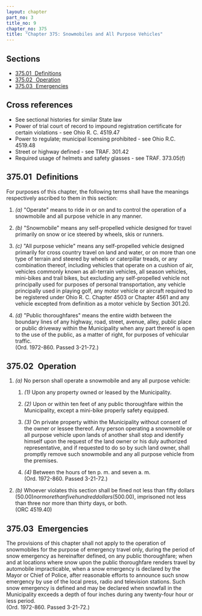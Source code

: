 ```yaml
---
layout: chapter
part_no: 3
title_no: 9
chapter_no: 375
title: "Chapter 375: Snowmobiles and All Purpose Vehicles"
---
```


## Sections

* [375.01   Definitions](#37501-definitions)
* [375.02   Operation](#37502-operation)
* [375.03   Emergencies](#37503-emergencies)

## Cross references

* See sectional histories for similar State law
* Power of trial court of record to impound registration certificate for certain violations - see Ohio R. C. 4519.47
* Power to regulate; municipal licensing prohibited - see Ohio R.C. 4519.48
* Street or highway defined - see TRAF. 301.42
* Required usage of helmets and safety glasses - see TRAF. 373.05(f)

## 375.01   Definitions

For purposes of this chapter, the following terms shall have the meanings
respectively ascribed to them in this section:

1. _(a)_ "Operate" means to ride in or on and to control the operation of a
snowmobile and all purpose vehicle in any manner.

2. _(b)_ "Snowmobile" means any self-propelled vehicle designed for travel
primarily on snow or ice steered by wheels, skis or runners.

3. _(c)_ "All purpose vehicle" means any self-propelled vehicle designed
primarily for cross country travel on land and water, or on more than one type
of terrain and steered by wheels or caterpillar treads, or any combination
thereof, including vehicles that operate on a cushion of air, vehicles commonly
known as all-terrain vehicles, all season vehicles, mini-bikes and trail bikes,
but excluding any self-propelled vehicle not principally used for purposes of
personal transportation, any vehicle principally used in playing golf, any motor
vehicle or aircraft required to be registered under Ohio R. C. Chapter 4503 or
Chapter 4561 and any vehicle excepted from definition as a motor vehicle by
Section 301.20.

4. _(d)_ "Public thoroughfares" means the entire width between the boundary
lines of any highway, road, street, avenue, alley, public place or public
driveway within the Municipality when any part thereof is open to the use of the
public, as a matter of right, for purposes of vehicular traffic.\
(Ord. 1972-860. Passed 3-21-72.)

## 375.02   Operation

1. _(a)_ No person shall operate a snowmobile and any all purpose vehicle:

    1. _(1)_ Upon any property owned or leased by the Municipality.

    2. _(2)_ Upon or within ten feet of any public thoroughfare within the
    Municipality, except a mini-bike properly safety equipped.

    3. _(3)_ On private property within the Municipality without consent of the
    owner or lessee thereof. Any person operating a snowmobile or all purpose
    vehicle upon lands of another shall stop and identify himself upon the
    request of the land owner or his duly authorized representative, and if
    requested to do so by such land owner, shall promptly remove such snowmobile
    and any all purpose vehicle from the premises.

    4. _(4)_ Between the hours of ten p. m. and seven a. m.\
    (Ord. 1972-860. Passed 3-21-72.)

2. _(b)_ Whoever violates this section shall be fined not less than fifty
dollars ($50.00) nor more than five hundred dollars ($500.00), imprisoned not
less than three nor more than thirty days, or both.\
(ORC 4519.40)

## 375.03   Emergencies

The provisions of this chapter shall not apply to the operation of snowmobiles
for the purpose of emergency travel only, during the period of snow emergency as
hereinafter defined, on any public thoroughfare; when and at locations where
snow upon the public thoroughfare renders travel by automobile impracticable,
when a snow emergency is declared by the Mayor or Chief of Police, after
reasonable efforts to announce such snow emergency by use of the local press,
radio and television stations. Such snow emergency is defined and may be
declared when snowfall in the Municipality exceeds a depth of four inches during
any twenty-four hour or less period.\
(Ord. 1972-860. Passed 3-21-72.)
